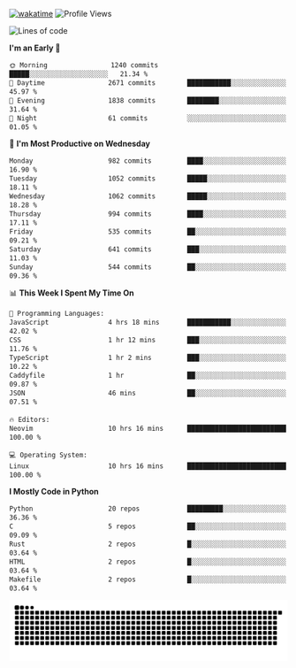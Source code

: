 [![wakatime](https://wakatime.com/badge/user/b920b284-3cde-4cd4-b72e-f7f22d050b16.svg)](https://wakatime.com/@b920b284-3cde-4cd4-b72e-f7f22d050b16)
![Profile Views](http://img.shields.io/badge/Profile%20Views-4586-blue)
<!--START_SECTION:waka-->
![Lines of code](https://img.shields.io/badge/From%20Hello%20World%20I%27ve%20Written-5.2%20million%20lines%20of%20code-blue)

**I'm an Early 🐤** 

```text
🌞 Morning                1240 commits        █████░░░░░░░░░░░░░░░░░░░░   21.34 % 
🌆 Daytime                2671 commits        ███████████░░░░░░░░░░░░░░   45.97 % 
🌃 Evening                1838 commits        ████████░░░░░░░░░░░░░░░░░   31.64 % 
🌙 Night                  61 commits          ░░░░░░░░░░░░░░░░░░░░░░░░░   01.05 % 
```
📅 **I'm Most Productive on Wednesday** 

```text
Monday                   982 commits         ████░░░░░░░░░░░░░░░░░░░░░   16.90 % 
Tuesday                  1052 commits        █████░░░░░░░░░░░░░░░░░░░░   18.11 % 
Wednesday                1062 commits        █████░░░░░░░░░░░░░░░░░░░░   18.28 % 
Thursday                 994 commits         ████░░░░░░░░░░░░░░░░░░░░░   17.11 % 
Friday                   535 commits         ██░░░░░░░░░░░░░░░░░░░░░░░   09.21 % 
Saturday                 641 commits         ███░░░░░░░░░░░░░░░░░░░░░░   11.03 % 
Sunday                   544 commits         ██░░░░░░░░░░░░░░░░░░░░░░░   09.36 % 
```


📊 **This Week I Spent My Time On** 

```text
💬 Programming Languages: 
JavaScript               4 hrs 18 mins       ███████████░░░░░░░░░░░░░░   42.02 % 
CSS                      1 hr 12 mins        ███░░░░░░░░░░░░░░░░░░░░░░   11.76 % 
TypeScript               1 hr 2 mins         ███░░░░░░░░░░░░░░░░░░░░░░   10.22 % 
Caddyfile                1 hr                ██░░░░░░░░░░░░░░░░░░░░░░░   09.87 % 
JSON                     46 mins             ██░░░░░░░░░░░░░░░░░░░░░░░   07.51 % 

🔥 Editors: 
Neovim                   10 hrs 16 mins      █████████████████████████   100.00 % 

💻 Operating System: 
Linux                    10 hrs 16 mins      █████████████████████████   100.00 % 
```

**I Mostly Code in Python** 

```text
Python                   20 repos            █████████░░░░░░░░░░░░░░░░   36.36 % 
C                        5 repos             ██░░░░░░░░░░░░░░░░░░░░░░░   09.09 % 
Rust                     2 repos             █░░░░░░░░░░░░░░░░░░░░░░░░   03.64 % 
HTML                     2 repos             █░░░░░░░░░░░░░░░░░░░░░░░░   03.64 % 
Makefile                 2 repos             █░░░░░░░░░░░░░░░░░░░░░░░░   03.64 % 
```




<!--END_SECTION:waka-->
![Snake animation](https://raw.githubusercontent.com/timmypidashev/timmypidashev/main/commits.svg)
